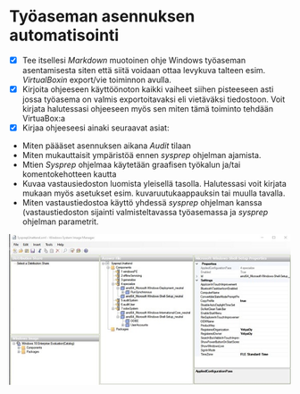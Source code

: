 # Työaseman asennuksen automatisointi  

- [x] Tee itsellesi *Markdown* muotoinen ohje Windows työaseman asentamisesta siten että siitä voidaan ottaa levykuva talteen esim. *VirtualBoxin* export/vie toiminnon avulla.  
- [x] Kirjoita ohjeeseen käyttöönoton kaikki vaiheet siihen pisteeseen asti jossa työasema on valmis exportoitavaksi eli vietäväksi tiedostoon. Voit kirjata halutessasi ohjeeseen myös sen miten tämä toiminto tehdään VirtuaBox:a  
- [x] Kirjaa ohjeeseesi ainaki seuraavat asiat: 
* Miten päääset asennuksen aikana *Audit* tilaan
* Miten mukauttaisit ympäristöä ennen *sysprep* ohjelman ajamista.
* Mtien *Sysprep* ohjelmaa käytetään graafisen työkalun ja/tai komentokehotteen kautta
* Kuvaa vastausiedoston luomista yleisellä tasolla. Halutessasi voit kirjata mukaan myös asetukset esim. kuvaruutukaappauksin tai muulla tavalla.
* Miten vastaustiedostoa käyttö yhdessä *sysprep* ohjelman kanssa (vastaustiedoston sijainti valmisteltavassa työasemassa ja *sysprep* ohjelman parametrit.   

<img src="wsim.jpg" alt="drawing" style="width:700px;"/>

